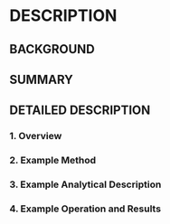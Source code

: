 # DESCRIPTION

## BACKGROUND

## SUMMARY

## DETAILED DESCRIPTION

### 1. Overview

### 2. Example Method

### 3. Example Analytical Description

### 4. Example Operation and Results

